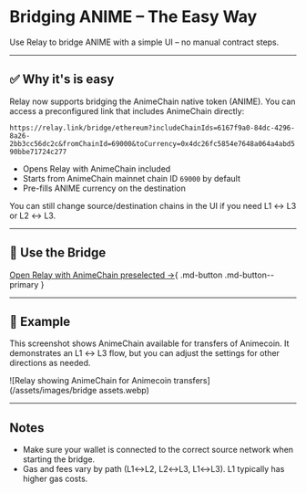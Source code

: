# Bridging ANIME – The Easy Way

Use Relay to bridge ANIME with a simple UI – no manual contract steps.

---

## ✅ Why it's is easy

Relay now supports bridging the AnimeChain native token (ANIME). You can access a preconfigured link that includes AnimeChain directly:

`https://relay.link/bridge/ethereum?includeChainIds=6167f9a0-84dc-4296-8a26-2bb3cc56dc2c&fromChainId=69000&toCurrency=0x4dc26fc5854e7648a064a4abd590bbe71724c277`

- Opens Relay with AnimeChain included
- Starts from AnimeChain mainnet chain ID `69000` by default
- Pre-fills ANIME currency on the destination

You can still change source/destination chains in the UI if you need L1 ↔ L3 or L2 ↔ L3.

---

## 🔗 Use the Bridge

[Open Relay with AnimeChain preselected →](https://relay.link/bridge/ethereum?includeChainIds=6167f9a0-84dc-4296-8a26-2bb3cc56dc2c&fromChainId=69000&toCurrency=0x4dc26fc5854e7648a064a4abd590bbe71724c277){ .md-button .md-button--primary }

---

## 📸 Example

This screenshot shows AnimeChain available for transfers of Animecoin. It demonstrates an L1 ↔ L3 flow, but you can adjust the settings for other directions as needed.

![Relay showing AnimeChain for Animecoin transfers](/assets/images/bridge assets.webp)

---

## Notes

- Make sure your wallet is connected to the correct source network when starting the bridge.
- Gas and fees vary by path (L1↔L2, L2↔L3, L1↔L3). L1 typically has higher gas costs.


